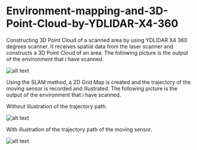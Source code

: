 # Environment-mapping-and-3D-Point-Cloud-by-YDLIDAR-X4-360

Constructing 3D Point Cloud of a scanned area by using YDLIDAR X4 360 degrees scanner. It receives spatial data from the laser scanner and constructs a 3D Point Cloud of an area. The following picture is the output of the environment that i have scanned.

![alt text](https://user-images.githubusercontent.com/53256050/61796994-d65e3800-ae26-11e9-9c51-283be4a3532e.png)

 
Using the SLAM method, a 2D Grid Map is created and the trajectory of the moving sensor is recorded and illustrated.
The following picture is the output of the environment that i have scanned.

Without illustration of the trajectory path.

![alt text](https://user-images.githubusercontent.com/53256050/61800371-3061fc00-ae2d-11e9-9281-9afd80b3682a.png)


With illustration of the trajectory path of the moving sensor.

![alt text](https://user-images.githubusercontent.com/53256050/61800501-6f904d00-ae2d-11e9-854e-46b6c2ee175b.png)

